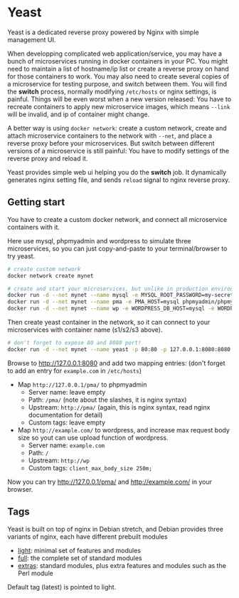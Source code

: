 # Yeast

Yeast is a dedicated reverse proxy powered by Nginx with simple management UI.

When developping complicated web application/service, you may have a bunch of microservices running in docker containers in your PC. You might need to maintain a list of hostname/ip list or create a reverse proxy on hand for those containers to work. You may also need to create several copies of a microservice for testing purpose, and switch between them. You will find the **switch** process, normally modifying `/etc/hosts` or nginx settings, is painful. Things will be even worst when a new version released: You have to recreate containers to apply new microservice images, which means `--link` will be invalid, and ip of container might change.

A better way is using `docker network`: create a custom network, create and attach microservice containers to the network with `--net`, and place a reverse proxy before your microservices. But switch between different versions of a microservice is still painful: You have to modify settings of the reverse proxy and reload it.

Yeast provides simple web ui helping you do the **switch** job. It dynamically generates nginx setting file, and sends `reload` signal to nginx reverse proxy.

## Getting start

You have to create a custom docker network, and connect all microservice containers with it.

Here use mysql, phpmyadmin and wordpress to simulate three microservices, so you can just copy-and-paste to your terminal/browser to try yeast.

```sh
# create custom network
docker network create mynet

# create and start your microservices, but unlike in production environment, don't expose 80 port
docker run -d --net mynet --name mysql -e MYSQL_ROOT_PASSWORD=my-secret mysql
docker run -d --net mynet --name pma -e PMA_HOST=mysql phpmyadmin/phpmyadmin
docker run -d --net mynet --name wp -e WORDPRESS_DB_HOST=mysql -e WORDPRESS_DB_USER=root -e WORDPRESS_DB_PASSWORD=my-secret wordpress
```

Then create yeast container in the network, so it can connect to your microservices with container name (s1/s2/s3 above).

```sh
# don't forget to expose 80 and 8080 port!
docker run -d --net mynet --name yeast -p 80:80 -p 127.0.0.1:8080:8080 ronmi/yeast # expose 8080 only to localhost
```

Browse to http://127.0.0.1:8080 and add two mapping entries: (don't forget to add an entry for `example.com` in `/etc/hosts`)

* Map `http://127.0.0.1/pma/` to phpmyadmin
  - Server name: leave empty
  - Path: `/pma/` (note about the slashes, it is nginx syntax)
  - Upstream: `http://pma/` (again, this is nginx syntax, read nginx documentation for detail)
  - Custom tags: leave empty
* Map `http://example.com/` to wordpress, and increase max request body size so yout can use upload function of wordpress.
  - Server name: `example.com`
  - Path: `/`
  - Upstream: `http://wp`
  - Custom tags: `client_max_body_size 250m;`

Now you can try http://127.0.0.1/pma/ and http://example.com/ in your browser.

## Tags

Yeast is built on top of nginx in Debian stretch, and Debian provides three variants of nginx, each have different prebuilt modules

- [light](https://packages.debian.org/stretch/nginx-light): minimal set of features and modules
- [full](https://packages.debian.org/stretch/nginx-full): the complete set of standard modules
- [extras](https://packages.debian.org/stretch/nginx-extras): standard modules, plus extra features and modules such as the Perl module

Default tag (latest) is pointed to light.
